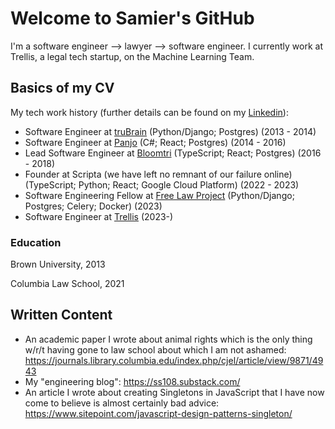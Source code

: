 # Welcome to Samier's GitHub

I'm a software engineer --> lawyer --> software engineer. I currently work at Trellis, a legal tech startup, on the Machine Learning Team.

## Basics of my CV

My tech work history (further details can be found on my [Linkedin](https://www.linkedin.com/in/samier-saeed/)):

* Software Engineer at [truBrain](https://www.trubrain.com/) (Python/Django; Postgres) (2013 - 2014)
* Software Engineer at [Panjo](https://www.crunchbase.com/organization/panjo) (C#; React; Postgres) (2014 - 2016)
* Lead Software Engineer at [Bloomtri](https://www.bloomtri.com/) (TypeScript; React; Postgres) (2016 - 2018)
* Founder at Scripta (we have left no remnant of our failure online) (TypeScript; Python; React; Google Cloud Platform) (2022 - 2023)
* Software Engineering Fellow at [Free Law Project](https://github.com/freelawproject) (Python/Django; Postgres; Celery; Docker) (2023)
* Software Engineer at [Trellis](https://trellis.law/) (2023-)

### Education
Brown University, 2013

Columbia Law School, 2021

## Written Content

* An academic paper I wrote about animal rights which is the only thing w/r/t having gone to law school about which I am not ashamed: https://journals.library.columbia.edu/index.php/cjel/article/view/9871/4943
* My "engineering blog": https://ss108.substack.com/
* An article I wrote about creating Singletons in JavaScript that I have now come to believe is almost certainly bad advice: https://www.sitepoint.com/javascript-design-patterns-singleton/
